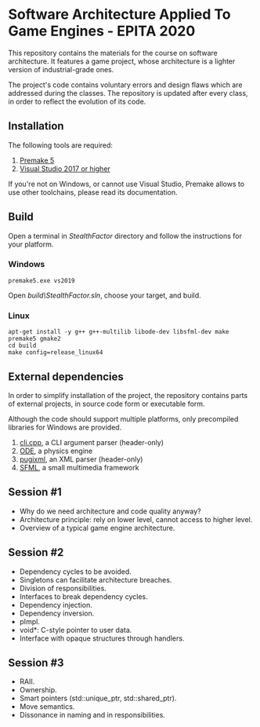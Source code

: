# Software Architecture Applied To Game Engines - EPITA 2020

This repository contains the materials for the course on software architecture. It features a game project, whose architecture is a lighter version of industrial-grade ones.

The project's code contains voluntary errors and design flaws which are addressed during the classes. The repository is updated after every class, in order to reflect the evolution of its code.

## Installation

The following tools are required:

1. [Premake 5](https://premake.github.io/download.html)
2. [Visual Studio 2017 or higher](https://www.visualstudio.com/downloads/)

If you're not on Windows, or cannot use Visual Studio, Premake allows to use other toolchains, please read its documentation.

## Build

Open a terminal in _StealthFactor_ directory and follow the instructions for your platform.

### Windows

    premake5.exe vs2019

Open _build\StealthFactor.sln_, choose your target, and build.

### Linux

    apt-get install -y g++ g++-multilib libode-dev libsfml-dev make
    premake5 gmake2
    cd build
    make config=release_linux64

## External dependencies

In order to simplify installation of the project, the repository contains parts of external projects, in source code form or executable form.

Although the code should support multiple platforms, only precompiled libraries for Windows are provided.

1. [cli.cpp](https://github.com/KoltesDigital/cli.cpp), a CLI argument parser (header-only)
2. [ODE](http://www.ode.org/), a physics engine
3. [pugixml](http://pugixml.org/), an XML parser (header-only)
4. [SFML](https://www.sfml-dev.org/), a small multimedia framework

## Session #1

- Why do we need architecture and code quality anyway?
- Architecture principle: rely on lower level, cannot access to higher level.
- Overview of a typical game engine architecture.
 
## Session #2

- Dependency cycles to be avoided.
- Singletons can facilitate architecture breaches.
- Division of responsibilities.
- Interfaces to break dependency cycles.
- Dependency injection.
- Dependency inversion.
- pImpl.
- void\*: C-style pointer to user data.
- Interface with opaque structures through handlers.
 
## Session #3

- RAII.
- Ownership.
- Smart pointers (std::unique_ptr, std::shared_ptr).
- Move semantics.
- Dissonance in naming and in responsibilities.
